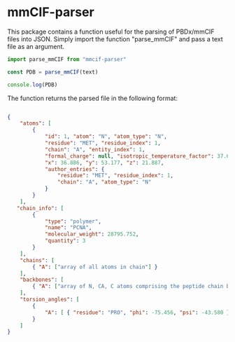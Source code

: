 # mmCIF-parser

This package contains a function useful for the parsing of PBDx/mmCIF files into JSON. Simply import the function "parse_mmCIF" and pass a text file as an argument. 

```js
import parse_mmCIF from "mmcif-parser"

const PDB = parse_mmCIF(text)

console.log(PDB)
```

The function returns the parsed file in the following format:
```json

{
    "atoms": [
        {
            "id": 1, "atom": "N", "atom_type": "N", 
            "residue": "MET", "residue_index": 1, 
            "chain": "A", "entity_index": 1, 
            "formal_charge": null, "isotropic_temperature_factor": 37.65, "occupancy": 1, 
            "x": 36.886, "y": 53.177, "z": 21.887,
            "author_entries": {
                "residue": "MET", "residue_index": 1, 
                "chain": "A", "atom_type": "N"
            }
        }
    ],
   "chain_info": [
        {
            "type": "polymer", 
            "name": "PCNA", 
            "molecular_weight": 28795.752, 
            "quantity": 3
        }
    ],
    "chains": [
        { "A": ["array of all atoms in chain"] }
    ],
    "backbones": [
        { "A": ["array of N, CA, C atoms comprising the peptide chain backbone"] }
    ],
    "torsion_angles": [
        {
            "A": [ { "residue": "PRO", "phi": -75.456, "psi": -43.580 } ]
        }
    ]
}
```

